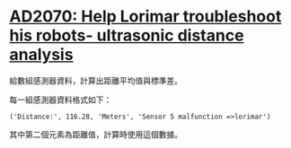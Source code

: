# [AD2070: Help Lorimar troubleshoot his robots- ultrasonic distance analysis](https://www.codewars.com/kata/ad2070-help-lorimar-troubleshoot-his-robots-ultrasonic-distance-analysis/)

給數組感測器資料，計算出距離平均值與標準差。

每一組感測器資料格式如下：

`('Distance:', 116.28, 'Meters', 'Sensor 5 malfunction =>lorimar')`

其中第二個元素為距離值，計算時使用這個數據。
